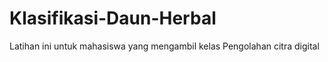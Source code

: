 # Klasifikasi-Daun-Herbal
Latihan ini untuk mahasiswa yang mengambil kelas Pengolahan citra digital
